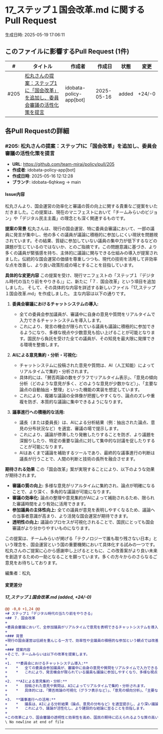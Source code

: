 # 17_ステップ１国会改革.md に関するPull Request

生成日時: 2025-05-19 17:06:11

## このファイルに影響するPull Request (1件)

| # | タイトル | 作成者 | 作成日 | 状態 | 変更 |
|---|---------|--------|--------|------|------|
| #205 | [松丸さんの提案：ステップ1に「国会改革」を追加し、委員会審議の活性化策を提言](https://github.com/team-mirai/policy/pull/205) | idobata-policy-app[bot] | 2025-05-16 | added | +24/-0 |

## 各Pull Requestの詳細

### #205: 松丸さんの提案：ステップ1に「国会改革」を追加し、委員会審議の活性化策を提言

- **URL**: https://github.com/team-mirai/policy/pull/205
- **作成者**: idobata-policy-app[bot]
- **作成日時**: 2025-05-16 12:12:28
- **ブランチ**: idobata-6qhkwg → main

#### Issue内容

松丸さんより、国会運営の効率化と審議の質の向上に関する貴重なご提案をいただきました。この提案は、現在のマニフェストにおいて「チームみらいのビジョン」や「デジタル民主主義」の理念とも深く関連するものです。

**提案の背景**
松丸さんは、現行の国会運営、特に委員会審議において、一部の議員に発言が集中し、他の多くの議員が議論に積極的に参加しにくい現状を問題視されています。その結果、質疑に参加していない議員の集中力が低下するなどの課題が生じているのではないか、とのご指摘です。この問題意識に基づき、より多くの議員が緊張感を持ち、主体的に議論に関与できる仕組みの導入が提案されました。伝統的な国会運営の価値を尊重しつつも、現代の技術を活用して非効率な点を改善し、より良い政策形成の場とすることを目指しています。

**具体的な変更内容**
この提案を受け、現行マニフェストの「ステップ１『デジタル時代の当たり前をやりきる』」に、新たに「７．国会改革」という項目を追加しました。
そして、その具体的な内容を詳述する新しいファイル「17_ステップ１国会改革.md」を作成しました。
主な内容は以下の通りです。

1.  **委員会審議におけるチャットシステムの導入:**
    *   全ての委員会参加議員が、審議中に自身の意見や質問をリアルタイムで入力できるチャットシステムを導入します。
    *   これにより、発言の機会が限られている議員も議論に積極的に参加できるようになり、多様な視点や少数意見も拾い上げることが可能となります。国民から負託を受けた全ての議員が、その知見を最大限に発揮できる環境を整備します。

2.  **AIによる意見集約・分析・可視化:**
    *   チャットシステムに投稿された意見や質問は、AI（人工知能）によってリアルタイムで集約・分析されます。
    *   具体的には、「賛否両論の数をグラフでリアルタイム表示」、「意見の傾向分析（どのような意見が多く、どのような意見が少数かなど）」、「主要な論点の自動抽出・整理」といった機能の実装を想定しています。
    *   これにより、複雑な議論の全体像が把握しやすくなり、論点のズレや重複を防ぎ、本質的な議論に集中できるようになります。

3.  **議事進行への積極的な活用:**
    *   議長（または委員長）は、AIによる分析結果（例：抽出された論点、意見の分布状況など）を適宜、審議の場で提示します。
    *   これにより、議論が停滞したり発散したりすることを防ぎ、より議題を深掘りしたり、特定の重要な論点に対して集中的な討議を促したりすることが可能になります。
    *   AIはあくまで議論を補助するツールであり、最終的な議事進行の判断は議長が行うことで、人間の判断と技術の長所を融合させます。

**期待される効果**
この「国会改革」案が実現することにより、以下のような効果が期待されます。
*   **審議の質の向上:** 多様な意見がリアルタイムに集約され、論点が明確になることで、より深く、多角的な議論が可能になります。
*   **審議の効率化:** 論点の整理や意見集約がAIによって補助されるため、限られた審議時間をより有効に活用できます。
*   **参加議員の主体性向上:** 全ての議員が意見を表明しやすくなるため、議論への当事者意識が高まり、より活発な国会運営が期待できます。
*   **透明性の向上:** 議論のプロセスが可視化されることで、国民にとっても国会審議がより分かりやすいものになります。

この提案は、チームみらいが掲げる「テクノロジーで誰も取り残さない日本」という理念を、国会運営という国の重要機関において具体化する試みの一つです。松丸さんのご提案に心から感謝申し上げるとともに、この改善案がより良い未来を創造するための一助となることを願っています。多くの方々からのさらなるご意見をお待ちしております。

編集者：松丸

#### 変更差分

##### 17_ステップ１国会改革.md (added, +24/-0)

```diff
@@ -0,0 +1,24 @@
+# ステップ１「デジタル時代の当たり前をやりきる」
+## ７．国会改革
+
+委員会審議において、全参加議員がリアルタイムで意見を表明できるチャットシステムを導入し、AIが意見を集約・分析することで、論点の明確化と多角的な議論を促進します。
+
+### 背景
+現行の国会運営は伝統を重んじる一方で、効率性や全議員の積極的な参加という観点では改善の余地があるという声が聞かれます。特に委員会における質疑応答では、一部の議員に発言が集中し、他の議員が議論に主体的に関与しにくい場面も見受けられます。
+
+### 提案内容
+そこで、チームみらいは以下の改革を提案します。
+
+1.  **委員会におけるチャットシステム導入:**
+    *   全ての委員会参加議員が、審議中に自身の意見や質問をリアルタイムで入力できるチャットシステムを導入します。
+    *   これにより、発言機会が限られている議員も議論に参加しやすくなり、多様な視点が集まります。
+
+2.  **AIによる意見集約・分析:**
+    *   投稿された意見や質問は、AIによってリアルタイムで集約・分析されます。
+    *   具体的には、「賛否両論の可視化（グラフ表示など）」、「意見の傾向分析」、「主要な論点の自動抽出」などを行い、議長や委員が議論の全体像を把握しやすくします。
+
+3.  **議事進行への活用:**
+    *   議長は、AIによる分析結果（論点、意見の分布など）を適宜提示し、より深い議論や特定の論点への集中的な討議を促します。
+    *   これにより、議論が活性化し、より建設的な結論に至ることを目指します。
+
+この改革により、国会審議の透明性と効率性を高め、国民の期待に応えられるような質の高い議論を実現します。
\ No newline at end of file
```

---

